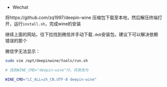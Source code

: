 - Wechat

将https://github.com/zq1997/deepin-wine 压缩包下载至本地，然后解压终端打开，运行`install.sh`，完成wine的安装

继续上面的网站，往下拉找到微信并手动下载`.deb`安装包，建议下可以解决依赖错误的那个

微信字无法显示：

```bash
sudo vim /opt/deepinwine/tools/run.sh
 
# 找到WINE_CMD="deepin-wine"行，将其改为
 
WINE_CMD="LC_ALL=zh_CN.UTF-8 deepin-wine"
```
